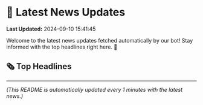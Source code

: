 # 📰 Latest News Updates
**Last Updated:** 2024-09-10 15:41:45

Welcome to the latest news updates fetched automatically by our bot! Stay informed with the top headlines right here. 🚀

## 🗞️ Top Headlines

---
*(This README is automatically updated every 1 minutes with the latest news.)*
